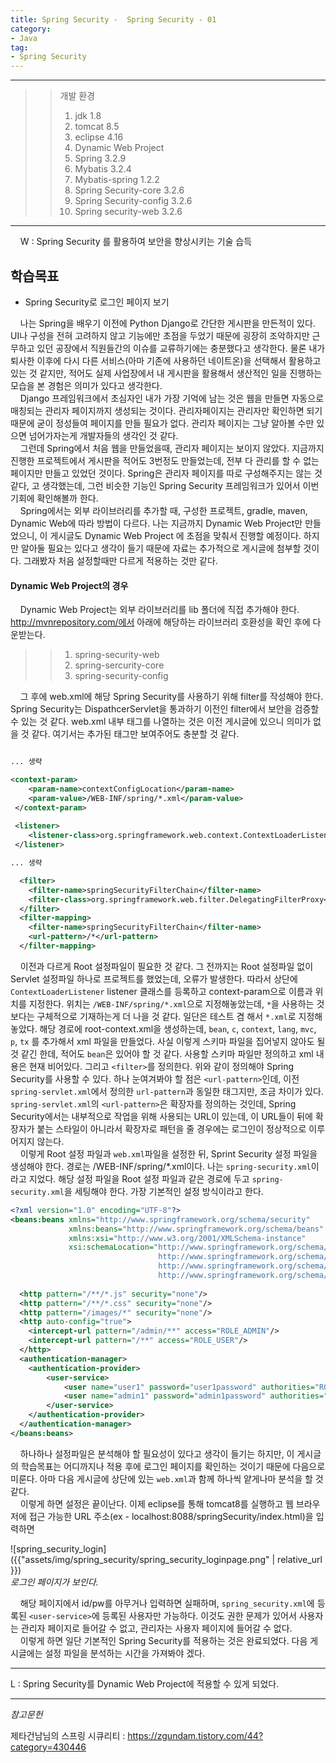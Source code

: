 ```yaml
---
title: Spring Security -  Spring Security - 01
category:
- Java
tag:
- Spring Security
---
```

<hr/>

>>개발 환경
>>1. jdk 1.8
>>2. tomcat 8.5
>>3. eclipse 4.16
>>4. Dynamic Web Project
>>5. Spring 3.2.9
>>6. Mybatis 3.2.4
>>7. Mybatis-spring 1.2.2
>>8. Spring Security-core 3.2.6
>>9. Spring Security-config 3.2.6
>>10. Spring security-web 3.2.6

<hr/>


&nbsp;&nbsp;&nbsp;&nbsp;W : Spring Security 를 활용하여 보안을 향상시키는 기술 습득

## 학습목표
- Spring Security로 로그인 페이지 보기

&nbsp;&nbsp;&nbsp;&nbsp;나는 Spring을 배우기 이전에 Python Django로 간단한 게시판을 만든적이 있다. UI나 구성을 전혀 고려하지 않고 기능에만 초점을 두었기 때문에 굉장히 조악하지만 근무하고 있던 공장에서 직원들간의 이슈를 교류하기에는 충분했다고 생각한다. 물론 내가 퇴사한 이후에 다시 다른 서비스(아마 기존에 사용하던 네이트온)을 선택해서 활용하고 있는 것 같지만, 적어도 실제 사업장에서 내 게시판을 활용해서 생산적인 일을 진행하는 모습을 본 경험은 의미가 있다고 생각한다.  
&nbsp;&nbsp;&nbsp;&nbsp;Django 프레임워크에서 초심자인 내가 가장 기억에 남는 것은 웹을 만들면 자동으로 매칭되는 관리자 페이지까지 생성되는 것이다. 관리자페이지는 관리자만 확인하면 되기 때문에 굳이 정성들여 페이지를 만들 필요가 없다. 관리자 페이지는 그냥 알아볼 수만 있으면 넘어가자는게 개발자들의 생각인 것 같다.  
&nbsp;&nbsp;&nbsp;&nbsp;그런데 Spring에서 처음 웹을 만들었을때, 관리자 페이지는 보이지 않았다. 지금까지 진행한 프로젝트에서 게시판을 적어도 3번정도 만들었는데, 전부 다 관리를 할 수 없는 페이지만 만들고 있었던 것이다. Spring은 관리자 페이지를 따로 구성해주지는 않는 것 같다, 고 생각했는데, 그런 비슷한 기능인 Spring Security 프레임워크가 있어서 이번 기회에 확인해볼까 한다.  
&nbsp;&nbsp;&nbsp;&nbsp;Spring에서는 외부 라이브러리를 추가할 때, 구성한 프로젝트, gradle, maven, Dynamic Web에 따라 방법이 다르다. 나는 지금까지 Dynamic Web Project만 만들었으니, 이 게시글도 Dynamic Web Project 에 초점을 맞춰서 진행할 예정이다. 하지만 알아둘 필요는 있다고 생각이 들기 때문에 자료는 추가적으로 게시글에 첨부할 것이다. 그래봤자 처음 설정할때만 다르게 적용하는 것만 같다.

#### Dynamic Web Project의 경우
&nbsp;&nbsp;&nbsp;&nbsp;Dynamic Web Project는 외부 라이브러리를 lib 폴더에 직접 추가해야 한다. http://mvnrepository.com/에서 아래에 해당하는 라이브러리 호환성을 확인 후에 다운받는다.  

>>1. spring-security-web  
>>2. spring-sercurity-core  
>>3. spring-security-config  

&nbsp;&nbsp;&nbsp;&nbsp;그 후에 web.xml에 해당 Spring Security를 사용하기 위해 filter를 작성해야 한다. Spring Security는 DispathcerServlet을 통과하기 이전인 filter에서 보안을 검증할 수 있는 것 같다. web.xml 내부 태그를 나열하는 것은 이전 게시글에 있으니 의미가 없을 것 같다. 여기서는 추가된 태그만 보여주어도 충분할 것 같다.  

```xml

... 생략

<context-param>
	<param-name>contextConfigLocation</param-name> 
	<param-value>/WEB-INF/spring/*.xml</param-value>
 </context-param> 
 
 <listener>
	<listener-class>org.springframework.web.context.ContextLoaderListener</listener-class> 
 </listener>

... 생략

  <filter>
    <filter-name>springSecurityFilterChain</filter-name>
    <filter-class>org.springframework.web.filter.DelegatingFilterProxy</filter-class>
  </filter>
  <filter-mapping>
    <filter-name>springSecurityFilterChain</filter-name>
    <url-pattern>/*</url-pattern>
  </filter-mapping>
```

&nbsp;&nbsp;&nbsp;&nbsp;이전과 다르게 Root 설정파일이 필요한 것 같다. 그 전까지는 Root 설정파일 없이 Servlet 설정파일 하나로 프로젝트를 했었는데, 오류가 발생한다.  따라서 상단에 `ContextLoaderListener` listener 클래스를 등록하고 context-param으로 이름과 위치를 지정한다. 위치는 `/WEB-INF/spring/*.xml`으로 지정해놓았는데, `*`을 사용하는 것 보다는 구체적으로 기재하는게 더 나을 것 같다. 일단은 테스트 겸 해서 `*.xml`로 지정해놓았다. 해당 경로에 root-context.xml을 생성하는데, `bean`, `c`, `context`, `lang`, `mvc`, `p`, `tx` 를 추가해서 xml 파일을 만들었다. 사실 이렇게 스키마 파일을 집어넣지 않아도 될 것 같긴 한데, 적어도 `bean`은 있어야 할 것 같다. 사용할 스키마 파일만 정의하고 xml 내용은 현재 비어있다.
그리고 `<filter>`를 정의한다. 위와 같이 정의해야 Spring Security를 사용할 수 있다. 하나 눈여겨봐야 할 점은 `<url-pattern>`인데, 이전 `spring-servlet.xml`에서 정의한 `url-pattern`과 동일한 태그지만, 조금 차이가 있다. `spring-servlet.xml`의 `<url-pattern>`은 확장자를 정의하는 것인데, Spring Security에서는 내부적으로 작업을 위해 사용되는 URL이 있는데, 이 URL들이 뒤에 확장자가 붙는 스타일이 아니라서 확장자로 패턴을 줄 경우에는 로그인이 정상적으로 이루어지지 않는다.  
&nbsp;&nbsp;&nbsp;&nbsp;이렇게 Root 설정 파일과 `web.xml`파일을 설정한 뒤, Sprint Security 설정 파일을 생성해야 한다. 경로는 /WEB-INF/spring/*.xml이다. 나는 `spring-security.xml`이라고 지었다. 해당 설정 파일을 Root 설정 파일과 같은 경로에 두고 `spring-security.xml`을 세팅해야 한다. 가장 기본적인 설정 방식이라고 한다.

```xml
<?xml version="1.0" encoding="UTF-8"?>
<beans:beans xmlns="http://www.springframework.org/schema/security"
             xmlns:beans="http://www.springframework.org/schema/beans"
             xmlns:xsi="http://www.w3.org/2001/XMLSchema-instance"
             xsi:schemaLocation="http://www.springframework.org/schema/beans
                                 http://www.springframework.org/schema/beans/spring-beans.xsd
                                 http://www.springframework.org/schema/security
                                 http://www.springframework.org/schema/security/spring-security.xsd">
        
  <http pattern="/**/*.js" security="none"/> 
  <http pattern="/**/*.css" security="none"/> 
  <http pattern="/images/*" security="none"/> 
  <http auto-config="true">
 	<intercept-url pattern="/admin/**" access="ROLE_ADMIN"/> 
 	<intercept-url pattern="/**" access="ROLE_USER"/> 
  </http>
  <authentication-manager>
 	<authentication-provider>
 		<user-service>
 			<user name="user1" password="user1password" authorities="ROLE_USER"/>	
 			<user name="admin1" password="admin1password" authorities="ROLE_ADMIN"/>	
 		</user-service>	
 	</authentication-provider> 
  </authentication-manager>
</beans:beans>
```

&nbsp;&nbsp;&nbsp;&nbsp;하나하나 설정파일은 분석해야 할 필요성이 있다고 생각이 들기는 하지만, 이 게시글의 학습목표는 어디까지나 적용 후에 로그인 페이지를 확인하는 것이기 때문에 다음으로 미룬다. 아마 다음 게시글에 상단에 있는 `web.xml`과 함께 하나씩 얕게나마 분석을 할 것 같다.  
&nbsp;&nbsp;&nbsp;&nbsp;이렇게 하면 설정은 끝이난다. 이제 eclipse를 통해 tomcat8를 실행하고 웹 브라우저에 접근 가능한 URL 주소(ex - localhost:8088/springSecurity/index.html)을 입력하면   

![spring_security_login]({{"assets/img/spring_security/spring_security_loginpage.png" | relative_url }})  
*로그인 페이지가 보인다.*

&nbsp;&nbsp;&nbsp;&nbsp;해당 페이지에서 id/pw를 아무거나 입력하면 실패하며, `spring_security.xml`에 등록된 `<user-service>`에 등록된 사용자만 가능하다. 이것도 권한 문제가 있어서 사용자는 관리자 페이지로 들어갈 수 없고, 관리자는 사용자 페이지에 들어갈 수 없다.  
&nbsp;&nbsp;&nbsp;&nbsp;이렇게 하면 일단 기본적인 Spring Security를 적용하는 것은 완료되었다. 다음 게시글에는 설정 파일을 분석하는 시간을 가져봐야 겠다.

<hr/>
L : Spring Security를 Dynamic Web Project에 적용할 수 있게 되었다.

<hr/>

_참고문헌_

제타건남님의 스프링 시큐리티 : <https://zgundam.tistory.com/44?category=430446>
